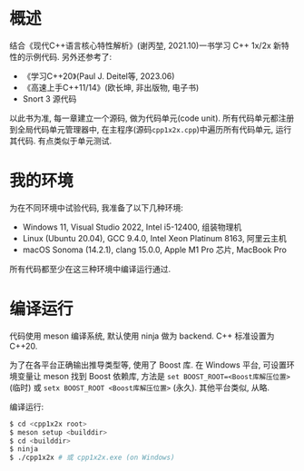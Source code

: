 # 概述

结合《现代C++语言核心特性解析》(谢丙堃, 2021.10)一书学习 C++ 1x/2x 新特性的示例代码. 另外还参考了:

- 《学习C++20》(Paul J. Deitel等, 2023.06)
- 《高速上手C++11/14》(欧长坤, 非出版物, 电子书)
- Snort 3 源代码

以此书为准, 每一章建立一个源码, 做为代码单元(code unit). 所有代码单元都注册到全局代码单元管理器中, 在主程序(源码`cpp1x2x.cpp`)中遍历所有代码单元, 运行其代码. 有点类似于单元测试.

# 我的环境

为在不同环境中试验代码, 我准备了以下几种环境:

- Windows 11, Visual Studio 2022, Intel i5-12400, 组装物理机
- Linux (Ubuntu 20.04), GCC 9.4.0, Intel Xeon Platinum 8163, 阿里云主机
- macOS Sonoma (14.2.1), clang 15.0.0, Apple M1 Pro 芯片, MacBook Pro

所有代码都至少在这三种环境中编译运行通过.

# 编译运行

代码使用 meson 编译系统, 默认使用 ninja 做为 backend. C++ 标准设置为 C++20.

为了在各平台正确输出推导类型等, 使用了 Boost 库. 在 Windows 平台, 可设置环境变量让 meson 找到 Boost 依赖库,
方法是 `set BOOST_ROOT=<Boost库解压位置>` (临时) 或 `setx BOOST_ROOT <Boost库解压位置>` (永久). 其他平台类似, 从略.

编译运行:
```bash
$ cd <cpp1x2x root>
$ meson setup <builddir>
$ cd <builddir>
$ ninja
$ ./cpp1x2x # 或 cpp1x2x.exe (on Windows)
```

